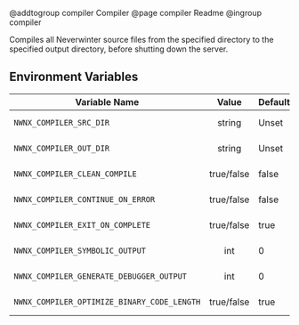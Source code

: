 @addtogroup compiler Compiler
@page compiler Readme
@ingroup compiler

Compiles all Neverwinter source files from the specified directory to the specified output directory, before shutting down the server.

## Environment Variables

| Variable Name | Value | Default | Notes |
| ------------- | :---: | ------- | ----- |
| `NWNX_COMPILER_SRC_DIR` | string | Unset | The directory containing the source .nss files.
| `NWNX_COMPILER_OUT_DIR` | string | Unset | The directory to output the compiled .ncs files.
| `NWNX_COMPILER_CLEAN_COMPILE` | true/false | false | Cleans all .ncs files from the output directory.
| `NWNX_COMPILER_CONTINUE_ON_ERROR` | true/false | false | Continue processing scripts after a compiler error.
| `NWNX_COMPILER_EXIT_ON_COMPLETE` | true/false | true | After completing compilation, shuts down the server.
| `NWNX_COMPILER_SYMBOLIC_OUTPUT` | int | 0 | CScriptCompiler->SetCompileSymbolicOutput()
| `NWNX_COMPILER_GENERATE_DEBUGGER_OUTPUT` | int | 0 | CScriptCompiler->SetGenerateDebuggerOutput()
| `NWNX_COMPILER_OPTIMIZE_BINARY_CODE_LENGTH` | true/false | true | CScriptCompiler->SetOptimizeBinaryCodeLength()
